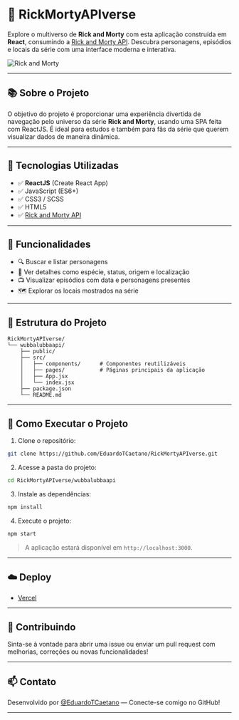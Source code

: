 # 🧪 RickMortyAPIverse

Explore o multiverso de **Rick and Morty** com esta aplicação construída em **React**, consumindo a [Rick and Morty API](https://rickandmortyapi.com/). Descubra personagens, episódios e locais da série com uma interface moderna e interativa.

![Rick and Morty](https://image.api.playstation.com/vulcan/img/rnd/202011/0204/IlgwDtVVpiVFTfbVobUgA79V.png)

---

## 📚 Sobre o Projeto

O objetivo do projeto é proporcionar uma experiência divertida de navegação pelo universo da série **Rick and Morty**, usando uma SPA feita com ReactJS. É ideal para estudos e também para fãs da série que querem visualizar dados de maneira dinâmica.

---

## 🚀 Tecnologias Utilizadas

- ✅ **ReactJS** (Create React App)
- ✅ JavaScript (ES6+)
- ✅ CSS3 / SCSS
- ✅ HTML5
- ✅ [Rick and Morty API](https://rickandmortyapi.com/)

---

## 🎯 Funcionalidades

- 🔍 Buscar e listar personagens
- 🧬 Ver detalhes como espécie, status, origem e localização
- 📺 Visualizar episódios com data e personagens presentes
- 🗺️ Explorar os locais mostrados na série

---

## 📁 Estrutura do Projeto

```
RickMortyAPIverse/
└── wubbalubbaapi/
    ├── public/
    ├── src/
    │   ├── components/      # Componentes reutilizáveis
    │   ├── pages/           # Páginas principais da aplicação
    │   ├── App.jsx
    │   └── index.jsx
    ├── package.json
    └── README.md
```

---

## 🧰 Como Executar o Projeto

1. Clone o repositório:

```bash
git clone https://github.com/EduardoTCaetano/RickMortyAPIverse.git
```

2. Acesse a pasta do projeto:

```bash
cd RickMortyAPIverse/wubbalubbaapi
```

3. Instale as dependências:

```bash
npm install
```

4. Execute o projeto:

```bash
npm start
```

> A aplicação estará disponível em `http://localhost:3000`.

---

## ☁️ Deploy
- [Vercel](https://vercel.com/)
---

## 🤝 Contribuindo

Sinta-se à vontade para abrir uma issue ou enviar um pull request com melhorias, correções ou novas funcionalidades!

---

## 📫 Contato

Desenvolvido por [@EduardoTCaetano](https://github.com/EduardoTCaetano) — Conecte-se comigo no GitHub!

---
